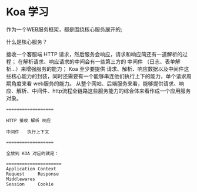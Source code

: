 # Koa 学习

作为一个WEB服务框架，都是围绕核心服务展开的;

什么是核心服务？

接收一个客服端 HTTP 请求，然后服务会响应，请求和响应简还有一道解析的过程；
在解析请求、响应请求的中间会有一些第三方的 中间件 （日志、表单解析...）来增强服务的能力；
Koa 至少要提供 请求、解析、响应数据以及中间件这些核心能力的封装，同时还需要有一个能够串连他们执行上下的能力，单个请求周期角度来看 web服务的能力。
从整个网站、后端服务来看，能够提供请求、响应、解析、中间件、http流程全链路这些服务能力的综合体来看作成一个应用服务对象。

```
==================

HTTP 接收 解析 响应

中间件   执行上下文

==================

全放到 KOA 对应的就是： 

=====================
Application Context
Request     Response
Middlewares 
Session     Cookie

```

